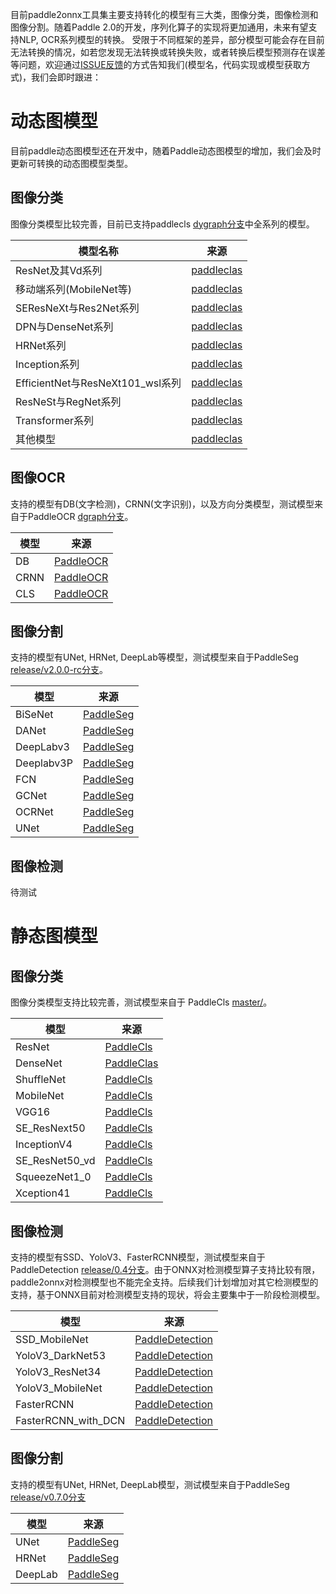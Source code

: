 目前paddle2onnx工具集主要支持转化的模型有三大类，图像分类，图像检测和图像分割。随着Paddle 2.0的开发，序列化算子的实现将更加通用，未来有望支持NLP, OCR系列模型的转换。
受限于不同框架的差异，部分模型可能会存在目前无法转换的情况，如若您发现无法转换或转换失败，或者转换后模型预测存在误差等问题，欢迎通过[ISSUE反馈](https://github.com/PaddlePaddle/paddle-onnx/issues/new)的方式告知我们(模型名，代码实现或模型获取方式)，我们会即时跟进：

# 动态图模型
目前paddle动态图模型还在开发中，随着Paddle动态图模型的增加，我们会及时更新可转换的动态图模型类型。

## 图像分类

图像分类模型比较完善，目前已支持paddlecls [dygraph分支](https://github.com/paddlepaddle/paddleclas/tree/dygraph)中全系列的模型。

|模型名称 | 来源 |  
|---|---|
| ResNet及其Vd系列 | [paddleclas](https://github.com/paddlepaddle/paddleclas/blob/dygraph/readme_cn.md#resnet%e5%8f%8a%e5%85%b6vd%e7%b3%bb%e5%88%97)|
| 移动端系列(MobileNet等)| [paddleclas](https://github.com/paddlepaddle/paddleclas/blob/dygraph/readme_cn.md#%e7%a7%bb%e5%8a%a8%e7%ab%af%e7%b3%bb%e5%88%97)|
| SEResNeXt与Res2Net系列 | [paddleclas](https://github.com/paddlepaddle/paddleclas/blob/dygraph/readme_cn.md#seresnext%e4%b8%8eres2net%e7%b3%bb%e5%88%97)|
| DPN与DenseNet系列 |[paddleclas](https://github.com/paddlepaddle/paddleclas/blob/dygraph/readme_cn.md#dpn%e4%b8%8edensenet%e7%b3%bb%e5%88%97)|
| HRNet系列|[paddleclas](https://github.com/paddlepaddle/paddleclas/blob/dygraph/readme_cn.md#hrnet%e7%b3%bb%e5%88%97)|
| Inception系列 |[paddleclas](https://github.com/PaddlePaddle/PaddleClas/blob/dygraph/README_cn.md#inception%E7%B3%BB%E5%88%97)|
| EfficientNet与ResNeXt101_wsl系列 |[paddleclas](https://github.com/paddlepaddle/paddleclas/blob/dygraph/readme_cn.md#efficientnet%e4%b8%8eresnext101_wsl%e7%b3%bb%e5%88%97)|
| ResNeSt与RegNet系列|[paddleclas](https://github.com/paddlepaddle/paddleclas/blob/dygraph/readme_cn.md#resnest%e4%b8%8eregnet%e7%b3%bb%e5%88%97)|
| Transformer系列 |[paddleclas](https://github.com/paddlepaddle/paddleclas/blob/dygraph/readme_cn.md#transformer%e7%b3%bb%e5%88%97)|
| 其他模型 |[paddleclas](https://github.com/paddlepaddle/paddleclas/blob/dygraph/readme_cn.md#%e5%85%b6%e4%bb%96%e6%a8%a1%e5%9e%8b)|


## 图像OCR
支持的模型有DB(文字检测)，CRNN(文字识别)，以及方向分类模型，测试模型来自于PaddleOCR [dgraph分支](https://github.com/PaddlePaddle/PaddleOCR//tree/dygraph)。

| 模型 | 来源 |
|-------|--------|
|DB|[PaddleOCR](https://github.com/PaddlePaddle/PaddleOCR/blob/dygraph/doc/doc_ch/algorithm_overview.md#1%E6%96%87%E6%9C%AC%E6%A3%80%E6%B5%8B%E7%AE%97%E6%B3%95) |
|CRNN|[PaddleOCR](https://github.com/PaddlePaddle/PaddleOCR/blob/dygraph/doc/doc_ch/algorithm_overview.md#2%E6%96%87%E6%9C%AC%E8%AF%86%E5%88%AB%E7%AE%97%E6%B3%95) |
|CLS|[PaddleOCR](https://github.com/PaddlePaddle/PaddleOCR/blob/dygraph/doc/doc_ch/models_list.md#%E4%B8%89%E6%96%87%E6%9C%AC%E6%96%B9%E5%90%91%E5%88%86%E7%B1%BB%E6%A8%A1%E5%9E%8B) |

## 图像分割
支持的模型有UNet, HRNet, DeepLab等模型，测试模型来自于PaddleSeg [release/v2.0.0-rc分支](https://github.com/PaddlePaddle/PaddleSeg/tree/release/v2.0.0-rc)。

| 模型 | 来源 |
|-------|--------|
|BiSeNet|[PaddleSeg](https://github.com/PaddlePaddle/PaddleSeg/tree/release/v2.0.0-rc/configs/bisenet) |
|DANet|[PaddleSeg](https://github.com/PaddlePaddle/PaddleSeg/blob/release/v2.0.0-rc/configs/danet) |
|DeepLabv3|[PaddleSeg](https://github.com/PaddlePaddle/PaddleSeg/blob/release/v2.0.0-rc/configs/deeplabv3) |
|Deeplabv3P |[PaddleSeg](https://github.com/PaddlePaddle/PaddleSeg/blob/release/v2.0.0-rc/configs/deeplabv3p) |
|FCN|[PaddleSeg](https://github.com/PaddlePaddle/PaddleSeg/blob/release/v2.0.0-rc/configs/fcn) |
|GCNet|[PaddleSeg](DeepLdia://github.com/PaddlePaddle/PaddleSeg/blob/release/v2.0.0-rc/configs/gcnet) |
|OCRNet|[PaddleSeg](DeepLa://github.com/PaddlePaddle/PaddleSeg/blob/release/v2.0.0-rc/configs/ocrnet) |
|UNet|[PaddleSeg](https://github.com/PaddlePaddle/PaddleSeg/blob/release/v2.0.0-rc/configs/unet) |

## 图像检测
待测试


# 静态图模型
## 图像分类
图像分类模型支持比较完善，测试模型来自于 PaddleCls [master/](https://github.com/PaddlePaddle/PaddleClas/tree/master)。

| 模型 | 来源 |
|-------|--------|
| ResNet | [PaddleCls](https://github.com/PaddlePaddle/PaddleClas/blob/master/ppcls/modeling/architectures/resnet.py) |
| DenseNet | [PaddleClas](https://github.com/PaddlePaddle/PaddleClas/blob/master/ppcls/modeling/architectures/densenet.py) |
| ShuffleNet | [PaddleCls](https://github.com/PaddlePaddle/PaddleClas/blob/master/ppcls/modeling/architectures/shufflenet_v2.py) |
| MobileNet| [PaddleCls](https://github.com/PaddlePaddle/PaddleClas/blob/master/ppcls/modeling/architectures/mobilenet_v3.py) |
| VGG16| [PaddleCls](https://github.com/PaddlePaddle/PaddleClas/blob/master/ppcls/modeling/architectures/vgg.py) |
| SE_ResNext50| [PaddleCls](https://github.com/PaddlePaddle/PaddleClas/blob/master/ppcls/modeling/architectures/se_resnext.py) |
| InceptionV4| [PaddleCls](https://github.com/PaddlePaddle/PaddleClas/blob/master/ppcls/modeling/architectures/inception_v4.py) |
| SE_ResNet50_vd| [PaddleCls](https://github.com/PaddlePaddle/PaddleClas/blob/master/ppcls/modeling/architectures/se_resnext_vd.py) |
| SqueezeNet1_0| [PaddleCls](https://github.com/PaddlePaddle/PaddleClas/blob/master/ppcls/modeling/architectures/squeezenet.py) |
| Xception41| [PaddleCls](https://github.com/PaddlePaddle/PaddleClas/blob/master/ppcls/modeling/architectures/xception.py) |

## 图像检测
支持的模型有SSD、YoloV3、FasterRCNN模型，测试模型来自于PaddleDetection [release/0.4分支](https://github.com/PaddlePaddle/Paddledetection/tree/release/0.4)。由于ONNX对检测模型算子支持比较有限，paddle2onnx对检测模型也不能完全支持。后续我们计划增加对其它检测模型的支持，基于ONNX目前对检测模型支持的现状，将会主要集中于一阶段检测模型。

| 模型 | 来源 |
|-------|--------|
|SSD_MobileNet|[PaddleDetection](https://github.com/PaddlePaddle/PaddleDetection/blob/release/0.4/docs/MODEL_ZOO_cn.md#ssd) |
|YoloV3_DarkNet53|[PaddleDetection](https://github.com/PaddlePaddle/PaddleDetection/blob/release/0.4/docs/MODEL_ZOO_cn.md#yolo-v3-%E5%9F%BA%E4%BA%8Epasacl-voc%E6%95%B0%E6%8D%AE%E9%9B%86) |
|YoloV3_ResNet34|[PaddleDetection](https://github.com/PaddlePaddle/PaddleDetection/blob/release/0.4/docs/MODEL_ZOO_cn.md#yolo-v3-%E5%9F%BA%E4%BA%8Epasacl-voc%E6%95%B0%E6%8D%AE%E9%9B%86) |
|YoloV3_MobileNet|[PaddleDetection](https://github.com/PaddlePaddle/PaddleDetection/blob/release/0.4/docs/MODEL_ZOO_cn.md#yolo-v3-%E5%9F%BA%E4%BA%8Epasacl-voc%E6%95%B0%E6%8D%AE%E9%9B%86) |
|FasterRCNN|[PaddleDetection](https://github.com/PaddlePaddle/PaddleDetection/blob/release/0.4/docs/MODEL_ZOO_cn.md#faster--mask-r-cnn) |
|FasterRCNN_with_DCN|[PaddleDetection](https://github.com/PaddlePaddle/PaddleDetection/blob/release/0.4/docs/MODEL_ZOO_cn.md#deformable-%E5%8D%B7%E7%A7%AF%E7%BD%91%E7%BB%9Cv2) |

## 图像分割
支持的模型有UNet, HRNet, DeepLab模型，测试模型来自于PaddleSeg [release/v0.7.0分支](https://github.com/PaddlePaddle/PaddleSeg/tree/release/v0.7.0)

| 模型 | 来源 |
|-------|--------|
|UNet|[PaddleSeg](https://github.com/PaddlePaddle/PaddleSeg/blob/release/v0.7.0/tutorial/finetune_unet.md) |
|HRNet|[PaddleSeg](https://github.com/PaddlePaddle/PaddleSeg/blob/release/v0.7.0/tutorial/finetune_hrnet.md) |
|DeepLab|[PaddleSeg](https://github.com/PaddlePaddle/PaddleSeg/blob/release/v0.7.0/tutorial/finetune_deeplabv3plus.md) |

